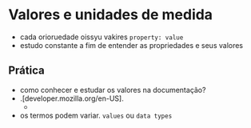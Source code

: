 # Valores e unidades de medida

* cada orioruedade oissyu vakires `property: value`
* estudo constante a fim de entender as propriedades e seus valores

## Prática

* como conhecer e estudar os valores na documentação? 
* .[developer.mozilla.org/en-US].
    * <color> <length>
* os termos podem variar. `values` ou `data types` 